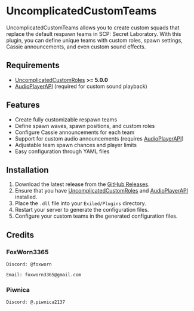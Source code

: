 # UncomplicatedCustomTeams  

UncomplicatedCustomTeams allows you to create custom squads that replace the default respawn teams in SCP: Secret Laboratory. With this plugin, you can define unique teams with custom roles, spawn settings, Cassie announcements, and even custom sound effects.  

## Requirements  
- [UncomplicatedCustomRoles](https://github.com/UncomplicatedCustomServer/UncomplicatedCustomRoles) **>= 5.0.0**  
- [AudioPlayerAPI](https://github.com/Killers0992/AudioPlayerApi) (required for custom sound playback)

## Features  
- Create fully customizable respawn teams  
- Define spawn waves, spawn positions, and custom roles  
- Configure Cassie announcements for each team  
- Support for custom audio announcements (requires [AudioPlayerAPI](https://github.com/Killers0992/AudioPlayerApi))  
- Adjustable team spawn chances and player limits  
- Easy configuration through YAML files  

## Installation  
1. Download the latest release from the [GitHub Releases](https://github.com/PiwnicaUwU/UncomplicatedCustomTeams/releases/latest).  
2. Ensure that you have [UncomplicatedCustomRoles](https://github.com/UncomplicatedCustomServer/UncomplicatedCustomRoles) and [AudioPlayerAPI](https://github.com/Killers0992/AudioPlayerApi) installed.  
3. Place the `.dll` file into your `Exiled/Plugins` directory.  
4. Restart your server to generate the configuration files.  
5. Configure your custom teams in the generated configuration files.  

## Credits 
### FoxWorn3365
`Discord: @foxworn`

`Email: foxworn3365@gmail.com`

### Piwnica
`Discord: @.piwnica2137`
